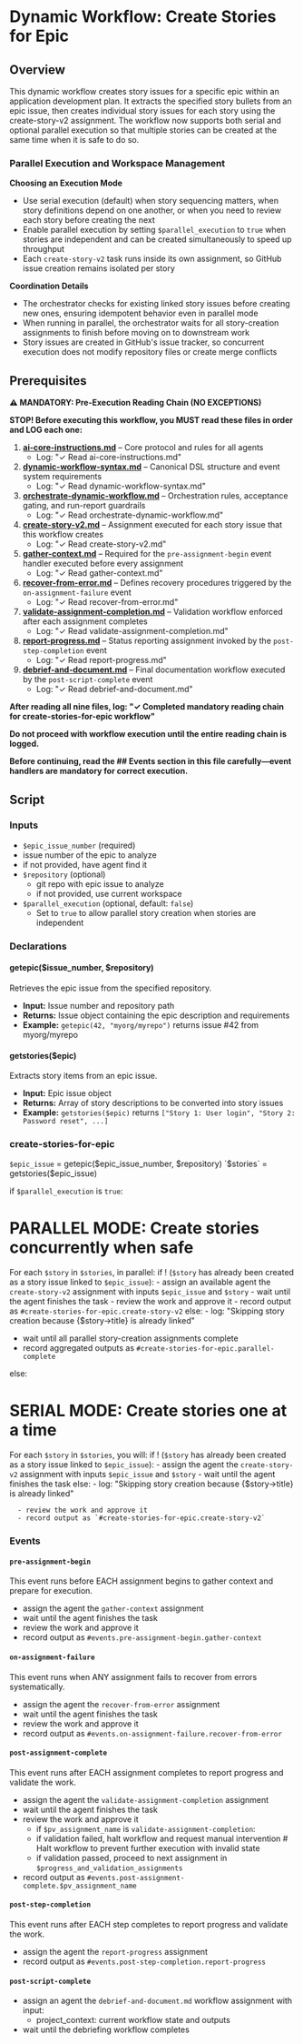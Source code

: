# Dynamic Workflow: Create Stories for Epic

## Overview

This dynamic workflow creates story issues for a specific epic within an application development plan. It extracts the specified story bullets from an epic issue, then creates individual story issues for each story using the create-story-v2 assignment. The workflow now supports both serial and optional parallel execution so that multiple stories can be created at the same time when it is safe to do so.

### Parallel Execution and Workspace Management
**Choosing an Execution Mode**
- Use serial execution (default) when story sequencing matters, when story definitions depend on one another, or when you need to review each story before creating the next
- Enable parallel execution by setting `$parallel_execution` to `true` when stories are independent and can be created simultaneously to speed up throughput
- Each `create-story-v2` task runs inside its own assignment, so GitHub issue creation remains isolated per story

**Coordination Details**
- The orchestrator checks for existing linked story issues before creating new ones, ensuring idempotent behavior even in parallel mode
- When running in parallel, the orchestrator waits for all story-creation assignments to finish before moving on to downstream work
- Story issues are created in GitHub's issue tracker, so concurrent execution does not modify repository files or create merge conflicts

## Prerequisites

**⚠️ MANDATORY: Pre-Execution Reading Chain (NO EXCEPTIONS)**

**STOP! Before executing this workflow, you MUST read these files in order and LOG each one:**

1. **[ai-core-instructions.md](https://raw.githubusercontent.com/nam20485/agent-instructions/main/ai_instruction_modules/ai-core-instructions.md)** – Core protocol and rules for all agents
   - Log: "✓ Read ai-core-instructions.md"
2. **[dynamic-workflow-syntax.md](https://raw.githubusercontent.com/nam20485/agent-instructions/main/ai_instruction_modules/ai-workflow-assignments/dynamic-workflows/dynamic-workflow-syntax.md)** – Canonical DSL structure and event system requirements
   - Log: "✓ Read dynamic-workflow-syntax.md"
3. **[orchestrate-dynamic-workflow.md](https://raw.githubusercontent.com/nam20485/agent-instructions/main/ai_instruction_modules/ai-workflow-assignments/orchestrate-dynamic-workflow.md)** – Orchestration rules, acceptance gating, and run-report guardrails
   - Log: "✓ Read orchestrate-dynamic-workflow.md"
4. **[create-story-v2.md](https://raw.githubusercontent.com/nam20485/agent-instructions/main/ai_instruction_modules/ai-workflow-assignments/create-story-v2.md)** – Assignment executed for each story issue that this workflow creates
   - Log: "✓ Read create-story-v2.md"
5. **[gather-context.md](https://raw.githubusercontent.com/nam20485/agent-instructions/main/ai_instruction_modules/ai-workflow-assignments/gather-context.md)** – Required for the `pre-assignment-begin` event handler executed before every assignment
   - Log: "✓ Read gather-context.md"
6. **[recover-from-error.md](https://raw.githubusercontent.com/nam20485/agent-instructions/main/ai_instruction_modules/ai-workflow-assignments/recover-from-error.md)** – Defines recovery procedures triggered by the `on-assignment-failure` event
   - Log: "✓ Read recover-from-error.md"
7. **[validate-assignment-completion.md](https://raw.githubusercontent.com/nam20485/agent-instructions/main/ai_instruction_modules/ai-workflow-assignments/validate-assignment-completion.md)** – Validation workflow enforced after each assignment completes
   - Log: "✓ Read validate-assignment-completion.md"
8. **[report-progress.md](https://raw.githubusercontent.com/nam20485/agent-instructions/main/ai_instruction_modules/ai-workflow-assignments/report-progress.md)** – Status reporting assignment invoked by the `post-step-completion` event
   - Log: "✓ Read report-progress.md"
9. **[debrief-and-document.md](https://raw.githubusercontent.com/nam20485/agent-instructions/main/ai_instruction_modules/ai-workflow-assignments/debrief-and-document.md)** – Final documentation workflow executed by the `post-script-complete` event
   - Log: "✓ Read debrief-and-document.md"

**After reading all nine files, log: "✓ Completed mandatory reading chain for create-stories-for-epic workflow"**

**Do not proceed with workflow execution until the entire reading chain is logged.**

**Before continuing, read the ## Events section in this file carefully—event handlers are mandatory for correct execution.**

## Script

### Inputs
- `$epic_issue_number` (required)
 - issue number of the epic to analyze
  - if not provided, have agent find it
- `$repository` (optional)
  - git repo with epic issue to analyze
  - if not provided, use current workspace
- `$parallel_execution` (optional, default: `false`)
   - Set to `true` to allow parallel story creation when stories are independent

### Declarations

#### getepic($issue_number, $repository)
Retrieves the epic issue from the specified repository.
- **Input:** Issue number and repository path
- **Returns:** Issue object containing the epic description and requirements
- **Example:** `getepic(42, "myorg/myrepo")` returns issue #42 from myorg/myrepo

#### getstories($epic)
Extracts story items from an epic issue.
- **Input:** Epic issue object
- **Returns:** Array of story descriptions to be converted into story issues
- **Example:** `getstories($epic)` returns `["Story 1: User login", "Story 2: Password reset", ...]`

### create-stories-for-epic

`$epic_issue` = getepic($epic_issue_number, $repository)
`$stories` = getstories($epic_issue)

if `$parallel_execution` is `true`:
   # PARALLEL MODE: Create stories concurrently when safe
   For each `$story` in `$stories`, in parallel:
      if ! (`$story` has already been created as a story issue linked to `$epic_issue`):
         - assign an available agent the `create-story-v2` assignment with inputs `$epic_issue` and `$story`
         - wait until the agent finishes the task
         - review the work and approve it
         - record output as `#create-stories-for-epic.create-story-v2`
      else:
         - log: "Skipping story creation because {$story->title} is already linked"

   - wait until all parallel story-creation assignments complete
   - record aggregated outputs as `#create-stories-for-epic.parallel-complete`

else:
   # SERIAL MODE: Create stories one at a time
   For each `$story` in `$stories`, you will:
      if ! (`$story` has already been created as a story issue linked to `$epic_issue`):
         - assign the agent the `create-story-v2` assignment with inputs `$epic_issue` and `$story`
         - wait until the agent finishes the task
      else:
         - log: "Skipping story creation because {$story->title} is already linked"

      - review the work and approve it
      - record output as `#create-stories-for-epic.create-story-v2`

### Events

#### `pre-assignment-begin`

This event runs before EACH assignment begins to gather context and prepare for execution.

- assign the agent the `gather-context` assignment
- wait until the agent finishes the task
- review the work and approve it
- record output as `#events.pre-assignment-begin.gather-context`

#### `on-assignment-failure`

This event runs when ANY assignment fails to recover from errors systematically.

- assign the agent the `recover-from-error` assignment
- wait until the agent finishes the task
- review the work and approve it
- record output as `#events.on-assignment-failure.recover-from-error`

#### `post-assignment-complete`

This event runs after EACH assignment completes to report progress and validate the work.

- assign the agent the `validate-assignment-completion` assignment
- wait until the agent finishes the task
- review the work and approve it
   - if `$pv_assignment_name` is `validate-assignment-completion`:
   - if validation failed, halt workflow and request manual intervention # Halt workflow to prevent further execution with invalid state
   - if validation passed, proceed to next assignment in `$progress_and_validation_assignments`
- record output as `#events.post-assignment-complete.$pv_assignment_name`

#### `post-step-completion`

This event runs after EACH step completes to report progress and validate the work.

- assign the agent the `report-progress` assignment
- record output as `#events.post-step-completion.report-progress`

#### `post-script-complete`

- assign an agent the `debrief-and-document.md` workflow assignment with input:
  - project_context: current workflow state and outputs
- wait until the debriefing workflow completes